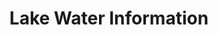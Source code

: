 ---
# Feel free to add content and custom Front Matter to this file.
# To modify the layout, see https://jekyllrb.com/docs/themes/#overriding-theme-defaults

layout: single
title: Lake Water Information
permalink: /lcia/members/encrypted/water
sidebar:
  nav: "members"
---